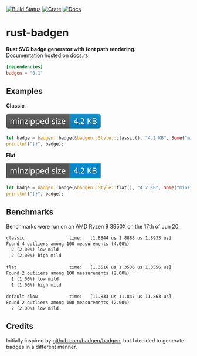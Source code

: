 [![Build Status](https://travis-ci.com/avitex/rust-badgen.svg?branch=master)](https://travis-ci.com/avitex/rust-badgen)
[![Crate](https://img.shields.io/crates/v/badgen.svg)](https://crates.io/crates/badgen)
[![Docs](https://docs.rs/badgen/badge.svg)](https://docs.rs/badgen)

# rust-badgen

**Rust SVG badge generator with font path rendering.**  
Documentation hosted on [docs.rs](https://docs.rs/badgen).

```toml
[dependencies]
badgen = "0.1"
```

## Examples

**Classic**

![Classic](./data/generated/classic.svg)

```rust
let badge = badgen::badge(&badgen::Style::classic(), "4.2 KB", Some("minzipped size")).unwrap();
println!("{}", badge);
```

**Flat**

![Flat](./data/generated/flat.svg)

```rust
let badge = badgen::badge(&badgen::Style::flat(), "4.2 KB", Some("minzipped size")).unwrap();
println!("{}", badge);
```

## Benchmarks

Benchmarks were run on an AMD Ryzen 9 3950X on the 17th of Jun 20.

```text
classic                 time:   [1.8844 us 1.8888 us 1.8933 us]                     
Found 4 outliers among 100 measurements (4.00%)
  2 (2.00%) low mild
  2 (2.00%) high mild

flat                    time:   [1.3516 us 1.3536 us 1.3556 us]                  
Found 2 outliers among 100 measurements (2.00%)
  1 (1.00%) low mild
  1 (1.00%) high mild

default-slow            time:   [11.833 us 11.847 us 11.863 us]                          
Found 2 outliers among 100 measurements (2.00%)
  2 (2.00%) low mild
```

## Credits

Initially inspired by [github.com/badgen/badgen](https://github.com/badgen/badgen),
but I decided to generate badges in a different manner.
